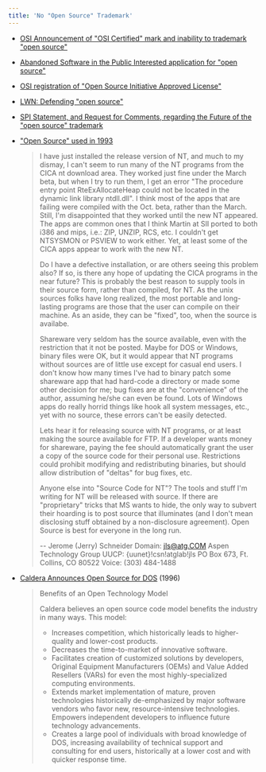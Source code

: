 ```yaml
---
title: 'No "Open Source" Trademark'
---
```


- [OSI Announcement of "OSI Certified" mark and inability to trademark "open source"](https://opensource.org/pressreleases/certified-open-source.php)

- [Abandoned Software in the Public Interested application for "open source"](https://tsdr.uspto.gov/#caseNumber=75439502&caseType=SERIAL_NO&searchType=statusSearch)

- [OSI registration of "Open Source Initiative Approved License"](https://tsdr.uspto.gov/#caseNumber=78813707&caseSearchType=US_APPLICATION&caseType=SERIAL_NO&searchType=statusSearch)

- [LWN: Defending "open source"](https://lwn.net/Articles/239780/)

- [SPI Statement, and Request for Comments, regarding the Future of the "open source" trademark](https://old.lwn.net/1998/1203/a/trademark.html)

- ["Open Source" used in 1993](https://groups.google.com/forum/#!msg/comp.os.ms-windows.programmer.win32/WoBvPB0U9Co/wXfpq5nEJTYJ)

  > I have just installed the release version of NT, and much to my dismay,
  > I can't seem to run many of the NT programs from the CICA nt download
  > area.  They worked just fine under the March beta, but when I try to
  > run them, I get an error "The procedure entry point RteExAllocateHeap
  > could not be located in the dynamic link library ntdll.dll".
  > I think most of the apps that are failing were compiled with the Oct.
  > beta, rather than the March.  Still, I'm disappointed that they worked
  > until the new NT appeared.  The apps are common ones that I think Martin
  > at SII ported to both i386 and mips, i.e.: ZIP, UNZIP, RCS, etc.  I
  > couldn't get NTSYSMON or PSVIEW to work either.  Yet, at least some of
  > the CICA apps appear to work with the new NT.
  >
  > Do I have a defective installation, or are others seeing this problem
  > also?  If so, is there any hope of updating the CICA programs in the
  > near future?  This is probably the best reason to supply tools in their
  > source form, rather than compiled, for NT.  As the unix sources folks
  > have long realized, the most portable and long-lasting programs are
  > those that the user can compile on their machine.  As an aside, they
  > can be "fixed", too, when the source is availabe.
  >
  > Shareware very seldom has the source available, even with the restriction
  > that it not be posted.  Maybe for DOS or Windows, binary files were OK,
  > but it would appear that NT programs without sources are of little use
  > except for casual end users.  I don't know how many times I've had to
  > binary patch some shareware app that had hard-code a directory or made
  > some other decision for me; bug fixes are at the "convenience" of the
  > author, assuming he/she can even be found.  Lots of Windows apps do
  > really horrid things like hook all system messages, etc., yet with no
  > source, these errors can't be easily detected.
  >
  > Lets hear it for releasing source with NT programs, or at least making
  > the source available for FTP.  If a developer wants money for shareware,
  > paying the fee should automatically grant the user a copy of the source
  > code for their personal use.  Restrictions could prohibit modifying and
  > redistributing binaries, but should allow distribution of "deltas" for
  > bug fixes, etc.
  >
  > Anyone else into "Source Code for NT"?  The tools and stuff I'm writing
  > for NT will be released with source.  If there are "proprietary" tricks
  > that MS wants to hide, the only way to subvert their hoarding is to post
  > source that illuminates (and I don't mean disclosing stuff obtained by
  > a non-disclosure agreement).  Open Source is best for everyone in the
  > long run.
  >
  > --
  > Jerome (Jerry) Schneider             Domain: jls@atg.COM
  > Aspen Technology Group               UUCP:   {uunet}!csn!atglab!jls
  > PO Box 673, Ft. Collins, CO 80522    Voice:  (303) 484-1488

- [Caldera Announces Open Source for DOS](http://www.xent.com/FoRK-archive/fall96/0269.html) (1996)

   > Benefits of an Open Technology Model
   >
   > Caldera believes an open source code model benefits the industry in
   > many ways.
   > This model:
   >   * Increases competition, which historically leads to higher-quality
   >     and lower-cost products.
   >   * Decreases the time-to-market of innovative software.
   >   * Facilitates creation of customized solutions by developers,
   >     Original Equipment Manufacturers (OEMs) and Value Added Resellers
   >     (VARs) for even the most highly-specialized computing
   >     environments.
   >   * Extends market implementation of mature, proven technologies
   >     historically de-emphasized by major software vendors who favor
   >     new, resource-intensive technologies. Empowers independent
   >     developers to influence future technology advancements.
   >   * Creates a large pool of individuals with broad knowledge of DOS,
   >     increasing availability of technical support and consulting for
   >     end users, historically at a lower cost and with quicker response
   >     time.


  
